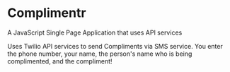 # Complimentr
A JavaScript Single Page Application that uses API services

Uses Twilio API services to send Compliments via SMS service.
You enter the phone number, your name, the person's name who is being complimented, and the compliment!
